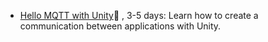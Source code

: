 
- [Hello MQTT with Unity](HelloUnity/MQTT/index.md)🚷 , 3-5 days: Learn how to create a communication between applications with Unity.
